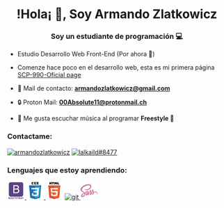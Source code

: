 <h1 align="center">!Hola¡ 👋, Soy Armando Zlatkowicz</h1>
<h3 align="center">Soy un estudiante de programación 💻</h3>

- Estudio Desarrollo Web Front-End (Por ahora 👀) 

- Comenze hace poco en el desarrollo web, esta es mi primera página [SCP-990-Oficial page](https://scp-990.000webhostapp.com/)

- 📧 Mail de contacto: **armandozlatkowicz@gmail.com**

- 🔒 Proton Mail: **00Absolute11@protonmail.ch**

- 🎵  Me gusta escuchar música al programar **Freestyle 🎤**

<h3 align="left"> Contactame: </h3>
<p align="left">
<a href="https://instagram.com/armandozlatkowicz" target="blank"><img align="center" src="https://raw.githubusercontent.com/rahuldkjain/github-profile-readme-generator/master/src/images/icons/Social/instagram.svg" alt="armandozlatkowicz" height="30" width="40" /></a>
<a href="https://discord.gg/Ialkaild#8477" target="blank"><img align="center" src="https://raw.githubusercontent.com/rahuldkjain/github-profile-readme-generator/master/src/images/icons/Social/discord.svg" alt="Ialkaild#8477" height="30" width="40" /></a>
</p>

<h3 align="left"> Lenguajes que estoy aprendiendo: </h3>
<p align="left"> <a href="https://getbootstrap.com" target="_blank"> <img src="https://raw.githubusercontent.com/devicons/devicon/master/icons/bootstrap/bootstrap-plain-wordmark.svg" alt="bootstrap" width="40" height="40"/> </a> <a href="https://www.w3schools.com/css/" target="_blank"> <img src="https://raw.githubusercontent.com/devicons/devicon/master/icons/css3/css3-original-wordmark.svg" alt="css3" width="40" height="40"/> </a>  <img src="https://raw.githubusercontent.com/devicons/devicon/master/icons/html5/html5-original-wordmark.svg" alt="html5" width="40" height="40"/> </a> <a href="https://git-scm.com/" target="_blank"> <img src="https://www.vectorlogo.zone/logos/git-scm/git-scm-icon.svg" alt="git" width="40" height="40"/> </a> <a href="https://www.w3.org/html/" target="_blank">  <a href="https://sass-lang.com" target="_blank"> <img src="https://raw.githubusercontent.com/devicons/devicon/master/icons/sass/sass-original.svg" alt="sass" width="40" height="40"/> </a> </p> 

